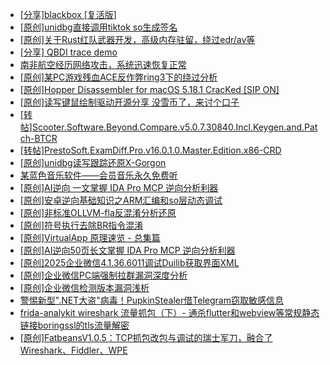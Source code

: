 + [[分享]blackbox [复活版]](https://bbs.kanxue.com/thread-286308.htm)
+ [[原创]unidbg直接调用tiktok so生成签名](https://bbs.kanxue.com/thread-285623.htm)
+ [[原创]关于Rust红队武器开发，高级内存驻留，绕过edr/av等](https://bbs.kanxue.com/thread-286302.htm)
+ [[分享] QBDI trace demo](https://bbs.kanxue.com/thread-285857.htm)
+ [南非航空经历网络攻击，系统迅速恢复正常](https://bbs.kanxue.com/thread-286812.htm)
+ [[原创]某PC游戏残血ACE反作弊ring3下的绕过分析](https://bbs.kanxue.com/thread-284667.htm)
+ [[原创]Hopper Disassembler for macOS 5.18.1 CracKed [SIP ON]](https://bbs.kanxue.com/thread-286687.htm)
+ [[原创]读写键鼠绘制驱动开源分享 没雪币了，来讨个口子](https://bbs.kanxue.com/thread-286756.htm)
+ [[转帖]Scooter.Software.Beyond.Compare.v5.0.7.30840.Incl.Keygen.and.Patch-BTCR](https://bbs.kanxue.com/thread-286724.htm)
+ [[转帖]PrestoSoft.ExamDiff.Pro.v16.0.1.0.Master.Edition.x86-CRD](https://bbs.kanxue.com/thread-286725.htm)
+ [[原创]unidbg读写跟踪还原X-Gorgon](https://bbs.kanxue.com/thread-285586.htm)
+ [某蓝色音乐软件——会员音乐永久免费听](https://bbs.kanxue.com/thread-285062.htm)
+ [[原创]AI逆向 一文掌握 IDA Pro MCP 逆向分析利器](https://bbs.kanxue.com/thread-286813.htm)
+ [[原创]安卓逆向基础知识之ARM汇编和so层动态调试](https://bbs.kanxue.com/thread-286799.htm)
+ [[原创]非标准OLLVM-fla反混淆分析还原](https://bbs.kanxue.com/thread-286549.htm)
+ [[原创]符号执行去除BR指令混淆](https://bbs.kanxue.com/thread-280737.htm)
+ [[原创]VirtualApp 原理速览 - 总集篇](https://bbs.kanxue.com/thread-286728.htm)
+ [[原创]AI逆向50页长文掌握 IDA Pro MCP 逆向分析利器](https://bbs.kanxue.com/thread-286813.htm)
+ [[原创]2025企业微信4.1.36.6011调试Duilib获取界面XML](https://bbs.kanxue.com/thread-286450.htm)
+ [[原创]企业微信PC端强制拉群漏洞深度分析](https://bbs.kanxue.com/thread-286616.htm)
+ [[原创]企业微信检测版本漏洞浅析](https://bbs.kanxue.com/thread-284796.htm)
+ [警惕新型".NET大盗"病毒！PupkinStealer借Telegram窃取敏感信息](https://bbs.kanxue.com/thread-286814.htm)
+ [frida-analykit   wireshark 流量抓包（下）- 通杀flutter和webview等常规静态链接boringssl的tls流量解密](https://bbs.kanxue.com/thread-286620.htm)
+ [[原创]FatbeansV1.0.5：TCP抓包改包与调试的瑞士军刀，融合了Wireshark、Fiddler、WPE](https://bbs.kanxue.com/thread-284571.htm)
